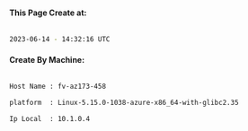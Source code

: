 
   
#### This Page Create at:

```bash

2023-06-14 - 14:32:16 UTC

```

#### Create By Machine:

```bash

Host Name : fv-az173-458

platform  : Linux-5.15.0-1038-azure-x86_64-with-glibc2.35

Ip Local  : 10.1.0.4

```

